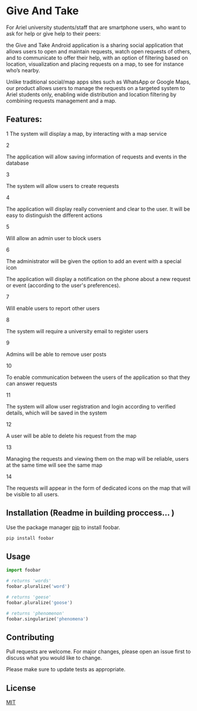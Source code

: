 # Give And Take 

For Ariel university students/staff that are smartphone users, who want to ask for help or give help to their peers: 

the Give and Take Android application is a sharing social application
that allows users to open and maintain requests, watch open requests of others, and to communicate to offer their help, with an option of filtering based on location, visualization and placing requests on a map, to see for instance who’s nearby.

Unlike traditional social/map apps sites such as WhatsApp or Google Maps, our product allows users to manage the requests on a targeted system to Ariel students only, enabling wide distribution and location filtering by combining requests management and a map.

## Features:

1
The system will display a map, by interacting with a map service

 2

The application will allow saving information of requests and events in the database

 3

The system will allow users to create requests

 4

The application will display really convenient and clear to the user.  It will be easy to distinguish the different actions

 5

Will allow an admin user to block users

 6

The administrator will be given the option to add an event with a special icon


The application will display a notification on the phone about a new request or event (according to the user's preferences).

 7

Will enable users to report other users

 8

The system will require a university email to register users

 9

Admins will be able to remove user posts

 10

To enable communication between the users of the application so that they can answer requests

 11

The system will allow user registration and login according to verified details, which will be saved in the system

 12

A user will be able to delete his request from the map

 13

Managing the requests and viewing them on the map will be reliable, users at the same time will see the same map

 14

The requests will appear in the form of dedicated icons on the map that will be visible to all users.

## Installation (Readme in building proccess... ) 

Use the package manager [pip](https://pip.pypa.io/en/stable/) to install foobar.

```bash
pip install foobar
```

## Usage

```python
import foobar

# returns 'words'
foobar.pluralize('word')

# returns 'geese'
foobar.pluralize('goose')

# returns 'phenomenon'
foobar.singularize('phenomena')
```

## Contributing

Pull requests are welcome. For major changes, please open an issue first
to discuss what you would like to change.

Please make sure to update tests as appropriate.


## License

[MIT](https://choosealicense.com/licenses/mit/)
